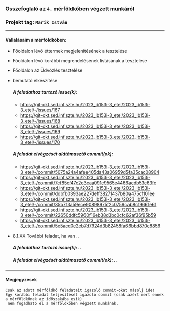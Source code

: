 ### Összefoglaló az `4.` mérföldkőben végzett munkáról

### Projekt tag: `Marik István`

___

#### Vállalásaim a mérföldkőben: 

 - Főoldalon lévő éttermek megjelenítésének a tesztelése
 - Főoldalon lévő korábbi megrendelésének listásának a tesztelése
 - Főoldalon az Üdvözlés tesztelése
 - bemutató elkészítése

    ##### A feladathoz tartozó issue(k):

     - https://git-okt.sed.inf.szte.hu/2023_ib153i-3_etel/2023_ib153i-3_etel/-/issues/167
     - https://git-okt.sed.inf.szte.hu/2023_ib153i-3_etel/2023_ib153i-3_etel/-/issues/168
     - https://git-okt.sed.inf.szte.hu/2023_ib153i-3_etel/2023_ib153i-3_etel/-/issues/169
     - https://git-okt.sed.inf.szte.hu/2023_ib153i-3_etel/2023_ib153i-3_etel/-/issues/170

    ##### A feladat elvégzését alátámasztó commit(ok):
     - https://git-okt.sed.inf.szte.hu/2023_ib153i-3_etel/2023_ib153i-3_etel/-/commit/5075a24a4afee405da43a06959d5fa35cac08904
     - https://git-okt.sed.inf.szte.hu/2023_ib153i-3_etel/2023_ib153i-3_etel/-/commit/7cf85cf47c2e3caa091e9565e4466acdb53c63fc
     - https://git-okt.sed.inf.szte.hu/2023_ib153i-3_etel/2023_ib153i-3_etel/-/commit/ddbfb0393ae227deff38271437b80a475cf101ee
     - https://git-okt.sed.inf.szte.hu/2023_ib153i-3_etel/2023_ib153i-3_etel/-/commit/35b713a59ece90898975f2c0759cab8c19661e61
     - https://git-okt.sed.inf.szte.hu/2023_ib153i-3_etel/2023_ib153i-3_etel/-/commit/22650ddfc5960f16eb38d3bc0cfc62af36f95b59
     - https://git-okt.sed.inf.szte.hu/2023_ib153i-3_etel/2023_ib153i-3_etel/-/commit/5e5acd0e2eb7d7924d3b82458fa66bbd870c8856

 - 8.1.XX További feladat, ha van ..

     ##### A feladathoz tartozó issue(k): ..

     ##### A feladat elvégzését alátámasztó commit(ok): ..

___

#### Megjegyzések


```
Csak az adott mérföldkő feladatait igazoló commit-okat másolj ide!
Egy korábbi feladat teljesítését igazoló commit (csak azért mert ennek a mérföldkőnek az időszakába esik)
 nem fogadható el a mérföldkőben végzett munkának.
```

